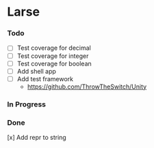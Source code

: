 # Larse

### Todo

- [ ] Test coverage for decimal
- [ ] Test coverage for integer
- [ ] Test coverage for boolean
- [ ] Add shell app
- [ ] Add test framework
    - https://github.com/ThrowTheSwitch/Unity

### In Progress

### Done

[x] Add repr to string
